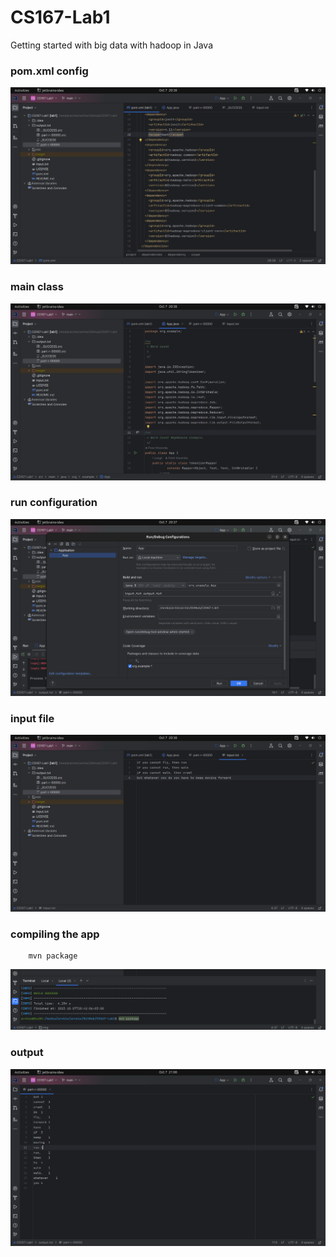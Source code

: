 # CS167-Lab1
Getting started with big data with hadoop in Java

### pom.xml config
![](img/pom_config.png)

### main class
![](img/main_class.png)

### run configuration
![](./img/run_configuration.png)

### input file
![](img/input_file.png)

### compiling the app
```shell
    mvn package
   ```
![](img/mvn.png)

### output
![](img/output.png)
